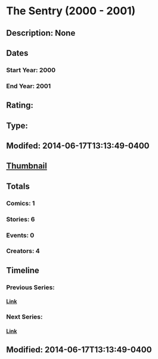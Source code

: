 # The Sentry (2000 - 2001)
## Description: None
## Dates
### Start Year: 2000
### End Year: 2001
## Rating: 
## Type: 
## Modifed: 2014-06-17T13:13:49-0400
## [Thumbnail](http://i.annihil.us/u/prod/marvel/i/mg/b/40/image_not_available.jpg)
## Totals
### Comics: 1
### Stories: 6
### Events: 0
### Creators: 4
## Timeline
### Previous Series: 
#### [Link]()
### Next Series: 
#### [Link]()
## Modified: 2014-06-17T13:13:49-0400